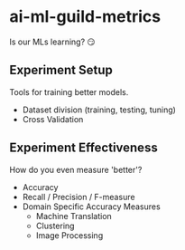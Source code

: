# ai-ml-guild-metrics

Is our MLs learning? 😏

## Experiment Setup

Tools for training better models.

- Dataset division (training, testing, tuning)
- Cross Validation

## Experiment Effectiveness

How do you even measure 'better'?

- Accuracy
- Recall / Precision / F-measure
- Domain Specific Accuracy Measures
  - Machine Translation
  - Clustering
  - Image Processing
